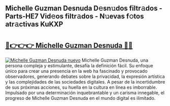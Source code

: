 ## Michelle Guzman Desnuda D𝚎sn𝚞dos filtr𝚊dos - Parts-HE7 Vid𝚎os filtr𝚊dos - N𝚞evas f𝚘tos atr𝚊ctivas KuKXP

# <h2><a href="http://mb7tgn.tromn.icu/?c=Michelle+Guzman+Desnuda">🔗👉👉👉 Michelle Guzman Desnuda 🔗🔗</a></h2>

[![Michelle Guzman Desnuda nuevo](https://i.imgur.com/pEAQMta.gif)](http://mb7tgn.tromn.icu/?c=Michelle+Guzman+Desnuda)
Michelle Guzman Desnuda, una persona compleja y estimulante, desafía la definición fácil. Su enfoque único para crear una presencia en la web ha fascinado y provocado observadores, generando debates sobre la privacidad, la expresión artística y las complejidades de las sociedades digitales. A pesar de la incertidumbre de sus próximas acciones, su huella en la cultura en línea es imborrable. Impulsado por una determinación inquebrantable y un carisma innegable, el progreso de Michelle Guzman Desnuda en el mundo digital es ilimitado.
